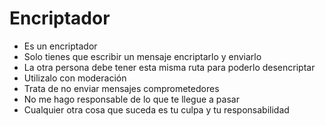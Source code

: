 <h1>Encriptador</h1>

- Es un encriptador
- Solo tienes que escribir un mensaje encriptarlo y enviarlo
- La otra persona debe tener esta misma ruta para poderlo desencriptar
- Utilizalo con moderación
- Trata de no enviar mensajes comprometedores
- No me hago responsable de lo que te llegue a pasar
- Cualquier otra cosa que suceda es tu culpa y tu responsabilidad
